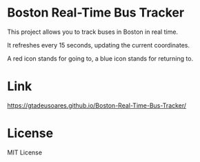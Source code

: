 # Boston Real-Time Bus Tracker
This project allows you to track buses in Boston in real time. 

It refreshes every 15 seconds, updating the current coordinates. 

A red icon stands for going to, a blue icon stands for returning to. 
# Link
https://gtadeusoares.github.io/Boston-Real-Time-Bus-Tracker/
# License
MIT License

